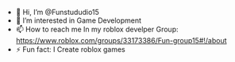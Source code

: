 - 👋 Hi, I’m @Funstududio15
- 👀 I’m interested in Game Development
- 📫 How to reach me In my roblox develper Group: https://www.roblox.com/groups/33173386/Fun-group15#!/about
- ⚡ Fun fact: I Create roblox games 
